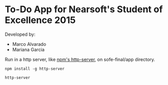 # To-Do App for Nearsoft's Student of Excellence 2015

Developed by:
* Marco Alvarado
* Mariana Garcia

Run in a http server, like [npm's http-server](https://www.npmjs.com/package/http-server), on sofe-final/app directory.
```
npm install -g http-server

http-server
```
